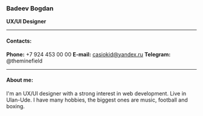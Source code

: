 ### Badeev Bogdan
__UX/UI Designer__
___
#### Contacts:
__Phone:__ +7 924 453 00 00
__E-mail:__ casiokid@yandex.ru
__Telegram:__ @theminefield
___
#### About me:
I'm an UX/UI designer with a strong interest in web development. 
Live in Ulan-Ude. I have many hobbies, the biggest ones are music, football and boxing.